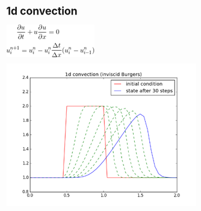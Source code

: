 # 1d convection

![equation](https://github.com/maximerihouey/easy-CFD/blob/master/12steps-to-navier/python/step2/equation.gif)

![Benchmark](https://github.com/maximerihouey/easy-CFD/blob/master/12steps-to-navier/python/step2/1d_convection.png)

